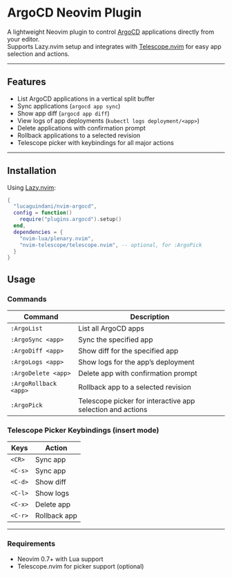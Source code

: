 # ArgoCD Neovim Plugin

A lightweight Neovim plugin to control [ArgoCD](https://argoproj.github.io/argo-cd/) applications directly from your editor.  
Supports Lazy.nvim setup and integrates with [Telescope.nvim](https://github.com/nvim-telescope/telescope.nvim) for easy app selection and actions.

---

## Features

- List ArgoCD applications in a vertical split buffer
- Sync applications (`argocd app sync`)
- Show app diff (`argocd app diff`)
- View logs of app deployments (`kubectl logs deployment/<app>`)
- Delete applications with confirmation prompt
- Rollback applications to a selected revision
- Telescope picker with keybindings for all major actions

---

## Installation

Using [Lazy.nvim](https://github.com/folke/lazy.nvim):

```lua
{
  "lucaguindani/nvim-argocd",
  config = function()
    require("plugins.argocd").setup()
  end,
  dependencies = {
    "nvim-lua/plenary.nvim",
    "nvim-telescope/telescope.nvim", -- optional, for :ArgoPick
  }
}
```

## Usage

### Commands

| Command           | Description                            |
|-------------------|------------------------------------|
| `:ArgoList`       | List all ArgoCD apps                 |
| `:ArgoSync <app>` | Sync the specified app               |
| `:ArgoDiff <app>` | Show diff for the specified app     |
| `:ArgoLogs <app>` | Show logs for the app’s deployment   |
| `:ArgoDelete <app>` | Delete app with confirmation prompt |
| `:ArgoRollback <app>` | Rollback app to a selected revision |
| `:ArgoPick`       | Telescope picker for interactive app selection and actions |

### Telescope Picker Keybindings (insert mode)

| Keys    | Action       |
|---------|--------------|
| `<CR>`  | Sync app     |
| `<C-s>` | Sync app     |
| `<C-d>` | Show diff    |
| `<C-l>` | Show logs    |
| `<C-x>` | Delete app   |
| `<C-r>` | Rollback app |

---

### Requirements

- Neovim 0.7+ with Lua support  
- Telescope.nvim for picker support (optional)
